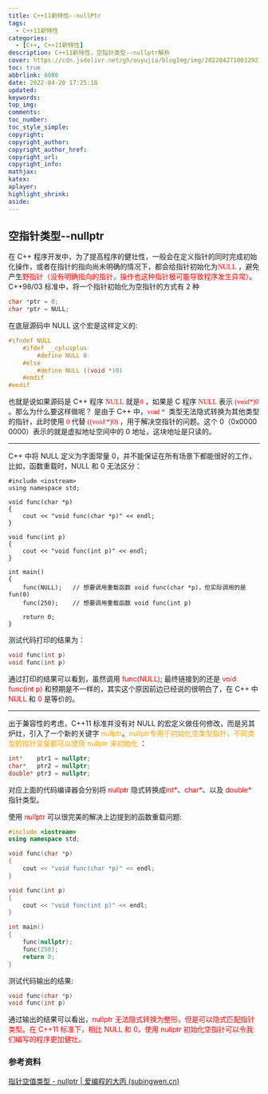 ```yaml
---
title: C++11新特性--nullPtr
tags:
  - C++11新特性
categories: 
  - [C++, C++11新特性]
description: C++11新特性，空指针类型--nullptr解析
cover: https://cdn.jsdelivr.net/gh/ouyujia/blogImg/img/202204271003292.jpg
toc: true
abbrlink: 6080
date: 2022-04-20 17:25:18
updated:
keywords:
top_img:
comments:
toc_number:
toc_style_simple:
copyright:
copyright_author:
copyright_author_href:
copyright_url:
copyright_info:
mathjax:
katex:
aplayer:
highlight_shrink:
aside:
---
```


## 空指针类型--nullptr

在 C++ 程序开发中，为了提高程序的健壮性，一般会在定义指针的同时完成初始化操作，或者在指针的指向尚未明确的情况下，都会给指针初始化为<span style='color:red;background:背景颜色;font-size:文字大小;font-family:字体;'>NULL</span> ，避免产生<span style='color:red;background:背景颜色;font-size:文字大小;font-family:字体;'>野指针（没有明确指向的指针，操作也这种指针极可能导致程序发生异常）</span>。C++98/03 标准中，将一个指针初始化为空指针的方式有 2 种

```C++
char *ptr = 0;
char *ptr = NULL;
```

在底层源码中 NULL 这个宏是这样定义的:

```C++
#ifndef NULL
    #ifdef __cplusplus
        #define NULL 0
    #else
        #define NULL ((void *)0)
    #endif
#endif
```

也就是说如果源码是 C++ 程序 <span style='color:red;background:背景颜色;font-size:文字大小;font-family:字体;'>NULL</span> 就是<span style='color:red;background:背景颜色;font-size:文字大小;font-family:字体;'>0</span> ，如果是 C 程序  <span style='color:red;background:背景颜色;font-size:文字大小;font-family:字体;'>NULL</span>  表示  <span style='color:red;background:背景颜色;font-size:文字大小;font-family:字体;'>(void*)0</span> 。那么为什么要这样做呢？ 是由于 C++ 中，<span style='color:red;background:背景颜色;font-size:文字大小;font-family:字体;'>void * </span>  类型无法隐式转换为其他类型的指针，此时使用 <span style='color:red;background:背景颜色;font-size:文字大小;font-family:字体;'>0</span>  代替 <span style='color:red;background:背景颜色;font-size:文字大小;font-family:字体;'>((void *)0)</span> ，用于解决空指针的问题。这个 0（0x0000 0000）表示的就是虚拟地址空间中的 0 地址，这块地址是只读的。

---

C++ 中将 NULL 定义为字面常量 0，并不能保证在所有场景下都能很好的工作，比如，函数重载时，NULL 和 0 无法区分：

```C+_+
#include <iostream>
using namespace std;

void func(char *p)
{
    cout << "void func(char *p)" << endl;
}

void func(int p)
{
    cout << "void func(int p)" << endl;
}

int main()
{
    func(NULL);   // 想要调用重载函数 void func(char *p)，但实际调用的是fun(0)
    func(250);    // 想要调用重载函数 void func(int p)

    return 0;
}
```

测试代码打印的结果为：

```C++
void func(int p)
void func(int p)
```



通过打印的结果可以看到，虽然调用 <font color='red'>func(NULL)</font>; 最终链接到的还是 <font color='red'>void func(int p)</font> 和预期是不一样的，其实这个原因前边已经说的很明白了，在 C++ 中 <font color='red'>NULL</font> 和 <font color='red'>0</font> 是等价的。

---

出于兼容性的考虑，C++11 标准并没有对 NULL 的宏定义做任何修改，而是另其炉灶，引入了一个新的关键字 <font color='orange'>nullptr</font>。<font color='orange'>nullptr专用于初始化空类型指针，不同类型的指针变量都可以使用 nullptr 来初始化 </font>：

```c++
int*    ptr1 = nullptr;
char*   ptr2 = nullptr;
double* ptr3 = nullptr;
```

对应上面的代码编译器会分别将 <font color='red'>nullptr</font> 隐式转换成<font color='red'>int\*</font>、<font color='red'>char\*</font>、以及 <font color='red'>double\*</font> 指针类型。

使用 <font color='red'>nullptr </font>可以很完美的解决上边提到的函数重载问题:

```C++
#include <iostream>
using namespace std;

void func(char *p)
{
    cout << "void func(char *p)" << endl;
}

void func(int p)
{
    cout << "void func(int p)" << endl;
}

int main()
{
    func(nullptr);
    func(250);
    return 0;
}
```

测试代码输出的结果:

```c++
void func(char *p)
void func(int p)
```

通过输出的结果可以看出，<font color='red'>nullptr 无法隐式转换为整形，但是可以隐式匹配指针类型。在 C++11 标准下，相比 NULL 和 0，使用 nullptr 初始化空指针可以令我们编写的程序更加健壮。</font>

### 参考资料

[指针空值类型 - nullptr | 爱编程的大丙 (subingwen.cn)](https://subingwen.cn/cpp/nullptr/)

